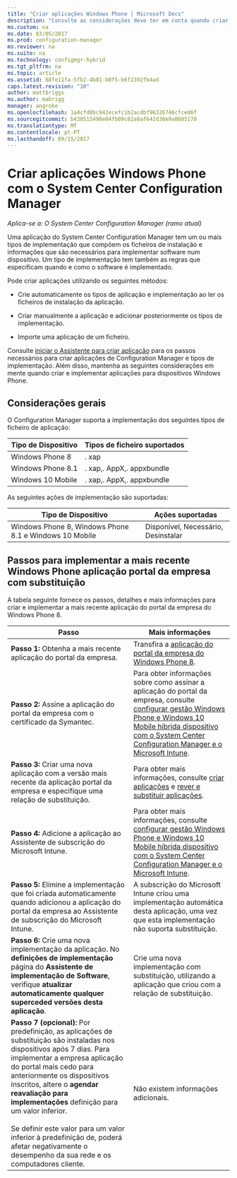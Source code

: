```yaml
---
title: "Criar aplicações Windows Phone | Microsoft Docs"
description: "Consulte as considerações deve ter em conta quando criar e implementar aplicações para dispositivos Windows Phone."
ms.custom: na
ms.date: 03/05/2017
ms.prod: configuration-manager
ms.reviewer: na
ms.suite: na
ms.technology: configmgr-hybrid
ms.tgt_pltfrm: na
ms.topic: article
ms.assetid: 68fe11fa-5fb2-4b81-b0f5-b6f2392fb4ad
caps.latest.revision: "10"
author: mattbriggs
ms.author: mabrigg
manager: angrobe
ms.openlocfilehash: 1a4cfd8bc942ecefc1b2acdbf96326746cfced6f
ms.sourcegitcommit: b438515490e04fb09c82a8af642d38e9a0605178
ms.translationtype: MT
ms.contentlocale: pt-PT
ms.lasthandoff: 09/15/2017
---
```

# <a name="create-windows-phone-applications-with-system-center-configuration-manager"></a>Criar aplicações Windows Phone com o System Center Configuration Manager

*Aplica-se a: O System Center Configuration Manager (ramo atual)*

Uma aplicação do System Center Configuration Manager tem um ou mais tipos de implementação que compõem os ficheiros de instalação e informações que são necessários para implementar software num dispositivo. Um tipo de implementação tem também as regras que especificam quando e como o software é implementado.  

 Pode criar aplicações utilizando os seguintes métodos:  

-   Crie automaticamente os tipos de aplicação e implementação ao ler os ficheiros de instalação da aplicação.  

-   Criar manualmente a aplicação e adicionar posteriormente os tipos de implementação.  

-   Importe uma aplicação de um ficheiro.  

Consulte [iniciar o Assistente para criar aplicação](../../apps/deploy-use/create-applications.md#start-the-create-application-wizard) para os passos necessários para criar aplicações de Configuration Manager e tipos de implementação. Além disso, mantenha as seguintes considerações em mente quando criar e implementar aplicações para dispositivos Windows Phone.  

## <a name="general-considerations"></a>Considerações gerais  
 O Configuration Manager suporta a implementação dos seguintes tipos de ficheiro de aplicação:  

|Tipo de Dispositivo|Tipos de ficheiro suportados|  
|-----------------|---------------------|  
|Windows Phone 8|. xap|  
|Windows Phone 8.1|. xap,. AppX,. appxbundle|
|Windows 10 Mobile|. xap,. AppX,. appxbundle|

 As seguintes ações de implementação são suportadas:  

|Tipo de Dispositivo|Ações suportadas|  
|-----------------|-----------------------|  
|Windows Phone 8, Windows Phone 8.1 e Windows 10 Mobile|Disponível, Necessário, Desinstalar|  

## <a name="steps-to-deploy-the-latest-windows-phone-company-portal-app-with-supersedence"></a>Passos para implementar a mais recente Windows Phone aplicação portal da empresa com substituição  
 A tabela seguinte fornece os passos, detalhes e mais informações para criar e implementar a mais recente aplicação do portal da empresa do Windows Phone 8.  

|Passo|Mais informações|  
|----------|----------------------|  
|**Passo 1:** Obtenha a mais recente aplicação do portal da empresa.|Transfira a [aplicação do portal da empresa do Windows Phone 8](http://go.microsoft.com/fwlink/?LinkId=268440).|  
|**Passo 2:** Assine a aplicação do portal da empresa com o certificado da Symantec.|Para obter informações sobre como assinar a aplicação do portal da empresa, consulte [configurar gestão Windows Phone e Windows 10 Mobile híbrida dispositivo com o System Center Configuration Manager e o Microsoft Intune](../../mdm/deploy-use/enroll-hybrid-windows.md).|  
|**Passo 3:** Criar uma nova aplicação com a versão mais recente da aplicação portal da empresa e especifique uma relação de substituição.|Para obter mais informações, consulte [criar aplicações](../../apps/deploy-use/create-applications.md) e [rever e substituir aplicações](../../apps/deploy-use/revise-and-supersede-applications.md).|  
|**Passo 4:** Adicione a aplicação ao Assistente de subscrição do Microsoft Intune.|Para obter mais informações, consulte [configurar gestão Windows Phone e Windows 10 Mobile híbrida dispositivo com o System Center Configuration Manager e o Microsoft Intune](../../mdm/deploy-use/enroll-hybrid-windows.md).|  
|**Passo 5:** Elimine a implementação que foi criada automaticamente quando adicionou a aplicação do portal da empresa ao Assistente de subscrição do Microsoft Intune.|A subscrição do Microsoft Intune criou uma implementação automática desta aplicação, uma vez que esta implementação não suporta substituição.|  
|**Passo 6:** Crie uma nova implementação da aplicação. No **definições de implementação** página do **Assistente de implementação de Software**, verifique **atualizar automaticamente qualquer superceded versões desta aplicação**.|Crie uma nova implementação com substituição, utilizando a aplicação que criou com a relação de substituição.|  
|**Passo 7 (opcional):** Por predefinição, as aplicações de substituição são instaladas nos dispositivos após 7 dias. Para implementar a empresa aplicação do portal mais cedo para anteriormente os dispositivos inscritos, altere o **agendar reavaliação para implementações** definição para um valor inferior.<br /><br /> Se definir este valor para um valor inferior à predefinição de, poderá afetar negativamente o desempenho da sua rede e os computadores cliente.|Não existem informações adicionais.|  
